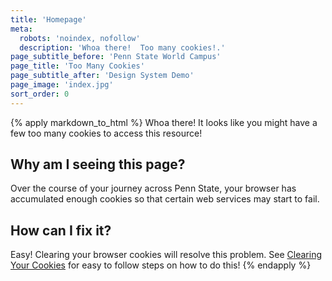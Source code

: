 ```yaml
---
title: 'Homepage'
meta:
  robots: 'noindex, nofollow'
  description: 'Whoa there!  Too many cookies!.'
page_subtitle_before: 'Penn State World Campus'
page_title: 'Too Many Cookies'
page_subtitle_after: 'Design System Demo'
page_image: 'index.jpg'
sort_order: 0
---
```

{% apply markdown_to_html %}
  Whoa there!  It looks like you might have a few too many cookies to access this resource!

  ## Why am I seeing this page?
  Over the course of your journey across Penn State, your browser has accumulated enough
  cookies so that certain web services may start to fail.

  ## How can I fix it?
  Easy!  Clearing your browser cookies will resolve this problem. See
  [Clearing Your Cookies](https://support.google.com/chrome/answer/95647?hl=en&co=GENIE.Platform%3DDesktop)
  for easy to follow steps on how to do this!
{% endapply %}
